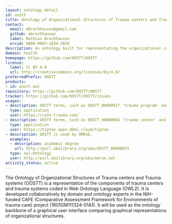 ```yaml
---
layout: ontology_detail
id: oostt
title: Ontology of Organizational Structures of Trauma centers and Trauma systems
contact:
  email: mbrochhausen@gmail.com
  github: mbrochhausen
  label: Mathias Brochhausen
  orcid: 0000-0003-1834-3856
description: An ontology built for representating the organizational components of trauma centers and trauma systems.
domain: health
homepage: https://github.com/OOSTT/OOSTT
license:
  label: CC BY 4.0
  url: http://creativecommons.org/licenses/by/4.0/
preferredPrefix: OOSTT
products:
- id: oostt.owl
repository: https://github.com/OOSTT/OOSTT
tracker: https://github.com/OOSTT/OOSTT/issues
usages:
- description: OOSTT terms, such as OOSTT_00000017 'trauma program' and OOSTT_00000021 'trauma medical director role,' are used in the CAFE questionnaire to assess trauma centers and systems.
  type: application
  user: https://cafe-trauma.com/
- description: OOSTT terms, such as OOSTT_00000002 'trauma center' and OOSTT_00000066 'emergency medicine liaison role,' are used in the TIPTOE questionnaire to relate trauma center/system structure to patient outcomes.
  type: application
  user: https://tiptoe.apps.dbmi.cloud/tiptoe
- description: OOSTT is used by OMRSE.
  examples:
  - description: academic degree
    url: http://purl.obolibrary.org/obo/OOSTT_00000074
  type: owl:Ontology
  user: http://purl.obolibrary.org/obo/omrse.owl
activity_status: active
---
```


The Ontology of Organizational Structures of Trauma centers and Trauma systems (OOSTT) is a representation of the components of trauma centers and trauma systems coded in Web Ontology Language (OWL2). It is developed collaboratively by domain and ontology experts in the NIH-funded CAFE (Comparative Assessment Framework for Environments of trauma care) project (1R01GM111324-01A1). It will be used as the ontology backbone of a graphical user interface comparing graphical representations of organizational structures.

